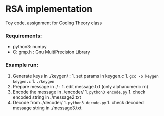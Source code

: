 # RSA implementation
Toy code, assignment for Coding Theory class

### Requirements:
  - python3: numpy
  - C: gmp.h : Gnu MultiPrecision Library

### Example run:
  1. Generate keys in ./keygen/ :
    1. set params in keygen.c
    1. `gcc -o keygen keygen.c`
    1. `./keygen`
  1. Prepare message in ./ :
    1. edit message.txt (only alphanumeric rn)
  1. Encode the message in ./encoder/
    1. `python3 encode.py`
    1. check encoded string in ./message2.txt
  1. Decode from ./decoder/
    1. `python3 decode.py`
    1. check decoded message string in ./message3.txt